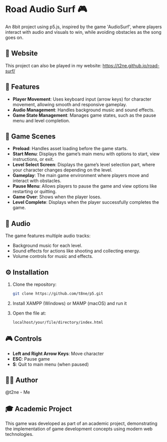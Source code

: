 # Road Audio Surf 🎮

An 8bit project using p5.js, inspired by the game 'AudioSurf', where players interact with audio and visuals to win, while avoiding obstacles as the song goes on.

## 📍 Website

This project can also be played in my website: https://t2ne.github.io/road-surf/

## 🌟 Features

- **Player Movement**: Uses keyboard input (arrow keys) for character movement, allowing smooth and responsive gameplay.
- **Audio Management**: Handles background music and sound effects.
- **Game State Management**: Manages game states, such as the pause menu and level completion.

## 🎨 Game Scenes

- **Preload**: Handles asset loading before the game starts.
- **Start Menu**: Displays the game’s main menu with options to start, view instructions, or exit.
- **Level Select Screen**: Displays the game’s level selection part, where your character changes depending on the level.
- **Gameplay**: The main game environment where players move and interact with obstacles.
- **Pause Menu**: Allows players to pause the game and view options like restarting or quitting.
- **Game Over**: Shows when the player loses.
- **Level Complete**: Displays when the player successfully completes the game.

## 🎵 Audio

The game features multiple audio tracks:

- Background music for each level.
- Sound effects for actions like shooting and collecting energy.
- Volume controls for music and effects.

## ⚙️ Installation

1. Clone the repository:
   ```bash
   git clone https://github.com/t8ne/p5.git
   ```

2. Install XAMPP (Windows) or MAMP (macOS) and run it

3. Open the file at:
   ```bash
   localhost/your/file/directory/index.html
   ```

## 🎮 Controls

- **Left and Right Arrow Keys**: Move character
- **ESC**: Pause game
- **S**: Quit to main menu (when paused)

## 🙋‍♂️ Author

@t2ne - Me

## 🎓 Academic Project

This game was developed as part of an academic project, demonstrating the implementation of game development concepts using modern web technologies.
